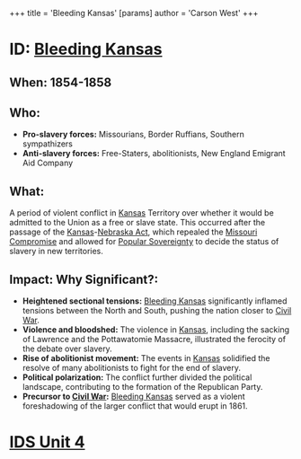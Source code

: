 +++
 title = 'Bleeding Kansas'
[params]
	author = 'Carson West'
+++
# ID: [Bleeding Kansas](./../bleeding-kansas/) 
## When: 1854-1858

## Who:
* **Pro-slavery forces:**  Missourians, Border Ruffians, Southern sympathizers
* **Anti-slavery forces:** Free-Staters, abolitionists, New England Emigrant Aid Company

## What:
A period of violent conflict in [Kansas](./../kansas/) Territory over whether it would be admitted to the Union as a free or slave state. This occurred after the passage of the [Kansas](./../kansas/)-[Nebraska Act](./../nebraska-act/), which repealed the [Missouri Compromise](./../missouri-compromise/) and allowed for [Popular Sovereignty](./../popular-sovereignty/) to decide the status of slavery in new territories.

## Impact: Why Significant?: 
* **Heightened sectional tensions:** [Bleeding Kansas](./../bleeding-kansas/) significantly inflamed tensions between the North and South, pushing the nation closer to [Civil War](./../civil-war/).
* **Violence and bloodshed:** The violence in [Kansas](./../kansas/), including the sacking of Lawrence and the Pottawatomie Massacre, illustrated the ferocity of the debate over slavery.
* **Rise of abolitionist movement:** The events in [Kansas](./../kansas/) solidified the resolve of many abolitionists to fight for the end of slavery.
* **Political polarization:** The conflict further divided the political landscape, contributing to the formation of the Republican Party.
* **Precursor to [Civil War](./../civil-war/):** [Bleeding Kansas](./../bleeding-kansas/) served as a violent foreshadowing of the larger conflict that would erupt in 1861. 

# [IDS Unit 4](./../ids-unit-4/)